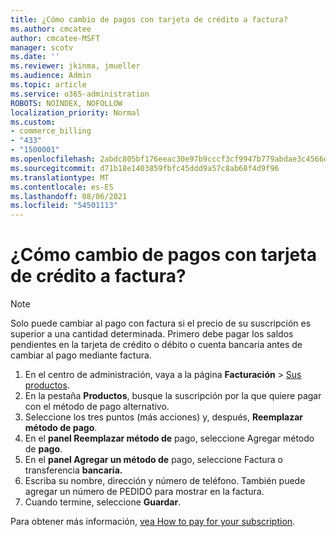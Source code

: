 ```yaml
---
title: ¿Cómo cambio de pagos con tarjeta de crédito a factura?
ms.author: cmcatee
author: cmcatee-MSFT
manager: scotv
ms.date: ''
ms.reviewer: jkinma, jmueller
ms.audience: Admin
ms.topic: article
ms.service: o365-administration
ROBOTS: NOINDEX, NOFOLLOW
localization_priority: Normal
ms.custom:
- commerce_billing
- "433"
- "1500001"
ms.openlocfilehash: 2abdc805bf176eeac30e97b9cccf3cf9947b779abdae3c4566d354854a78b040
ms.sourcegitcommit: d71b18e1403859fbfc45ddd9a57c8ab68f4d9f96
ms.translationtype: MT
ms.contentlocale: es-ES
ms.lasthandoff: 08/06/2021
ms.locfileid: "54501113"
---
```

# <a name="how-do-i-change-from-credit-card-payments-to-invoice"></a>¿Cómo cambio de pagos con tarjeta de crédito a factura?

> [!NOTE]
> Solo puede cambiar al pago con factura si el precio de su suscripción es superior a una cantidad determinada. Primero debe pagar los saldos pendientes en la tarjeta de crédito o débito o cuenta bancaria antes de cambiar al pago mediante factura.

1. En el centro de administración, vaya a la página **Facturación** > [Sus productos](https://go.microsoft.com/fwlink/p/?linkid=842054).
2. En la pestaña **Productos**, busque la suscripción por la que quiere pagar con el método de pago alternativo.
3. Seleccione los tres puntos (más acciones) y, después, **Reemplazar método de pago**.
4. En el **panel Reemplazar método de** pago, seleccione Agregar método de **pago**.
5. En el **panel Agregar un método de** pago, seleccione Factura o transferencia **bancaria.**
6. Escriba su nombre, dirección y número de teléfono. También puede agregar un número de PEDIDO para mostrar en la factura.
7. Cuando termine, seleccione **Guardar**.

Para obtener más información, [vea How to pay for your subscription](/microsoft-365/commerce/billing-and-payments/pay-for-your-subscription).